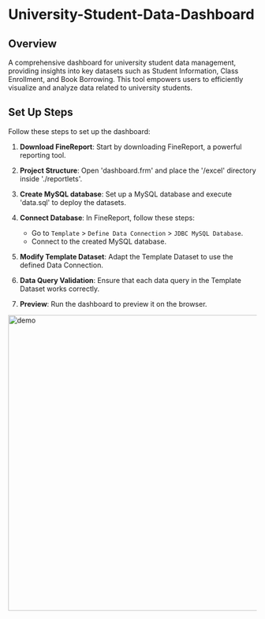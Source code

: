# University-Student-Data-Dashboard

## Overview

A comprehensive dashboard for university student data management, providing insights into key datasets such as Student Information, Class Enrollment, and Book Borrowing. This tool empowers users to efficiently visualize and analyze data related to university students.

## Set Up Steps

Follow these steps to set up the dashboard:

1. **Download FineReport**: Start by downloading FineReport, a powerful reporting tool.

2. **Project Structure**: Open 'dashboard.frm' and place the '/excel' directory inside './reportlets'.

3. **Create MySQL database**: Set up a MySQL database and execute 'data.sql' to deploy the datasets.

4. **Connect Database**: In FineReport, follow these steps:
    - Go to `Template` > `Define Data Connection` > `JDBC MySQL Database`.
    - Connect to the created MySQL database.

5. **Modify Template Dataset**: Adapt the Template Dataset to use the defined Data Connection.

6. **Data Query Validation**: Ensure that each data query in the Template Dataset works correctly.

7. **Preview**: Run the dashboard to preview it on the browser.
 <img src="https://github.com/YutongGGG/University-Student-Data-Dashboard/blob/main/demo.jpg" alt="demo" width="600"/>
 

